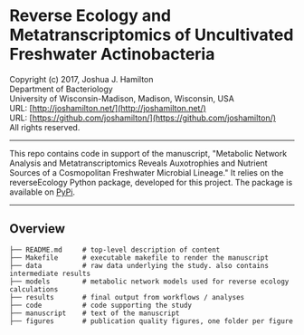 # Reverse Ecology and Metatranscriptomics of Uncultivated Freshwater Actinobacteria

Copyright (c) 2017, Joshua J. Hamilton  
Department of Bacteriology  
University of Wisconsin-Madison, Madison, Wisconsin, USA  
URL: [http://joshamilton.net/](http://joshamilton.net/)  
URL: [https://github.com/joshamilton/](https://github.com/joshamilton/)  
All rights reserved.

***

This repo contains code in support of the manuscript, "Metabolic Network Analysis and Metatranscriptomics Reveals Auxotrophies and Nutrient Sources of a Cosmopolitan Freshwater Microbial Lineage." It relies on the reverseEcology Python package, developed for this project. The package is available on [PyPi](https://pypi.python.org/pypi/reverseEcology).

***

## Overview

    ├── README.md     # top-level description of content
    ├── Makefile      # executable makefile to render the manuscript
    ├── data          # raw data underlying the study. also contains intermediate results
    ├── models        # metabolic network models used for reverse ecology calculations
    ├── results       # final output from workflows / analyses
    ├── code          # code supporting the study
    ├── manuscript    # text of the manuscript
    ├── figures       # publication quality figures, one folder per figure
